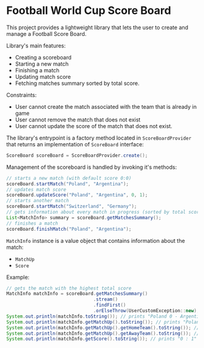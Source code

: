 # Football World Cup Score Board

This project provides a lightweight library that lets the user to create and manage a Football Score Board.

Library's main features:
- Creating a scoreboard
- Starting a new match
- Finishing a match
- Updating match score
- Fetching matches summary sorted by total score.

Constraints:
- User cannot create the match associated with the team that is already in game
- User cannot remove the match that does not exist
- User cannot update the score of the match that does not exist.

The library's entrypoint is a factory method located in `ScoreBoardProvider` that returns an implementation of `ScoreBoard` interface:
```java
ScoreBoard scoreBoard = ScoreBoardProvider.create();
``` 
Management of the scoreboard is handled by invoking it's methods:
```java
// starts a new match (with default score 0:0) 
scoreBoard.startMatch("Poland", "Argentina");
// updates match score
scoreBoard.updateScore("Poland", "Argentina", 0, 1);
// starts another match
scoreBoard.startMatch("Switzerland", "Germany");
// gets information about every match in progress (sorted by total score descending)
List<MatchInfo> summary = scoreBoard.getMatchesSummary();
// finishes a match
scoreBoard.finishMatch("Poland", "Argentina");
```

`MatchInfo` instance is a value object that contains information about the match:
- `MatchUp`
- `Score`

Example:
```java
// gets the match with the highest total score
MatchInfo matchInfo = scoreBoard.getMatchesSummary()
                                .stream()
                                .findFirst()
                                .orElseThrow(UserCustomException::new);
System.out.println(matchInfo.toString()); // prints "Poland 0 - Argentina 1"
System.out.println(matchInfo.getMatchUp().toString()); // prints "Poland - Argentina"
System.out.println(matchInfo.getMatchUp().getHomeTeam().toString()); // prints "Poland"
System.out.println(matchInfo.getMatchUp().getAwayTeam().toString()); // prints "Argentina"
System.out.println(matchInfo.getScore().toString()); // prints "0 : 1"
``` 
